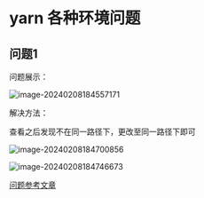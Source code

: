 # yarn 各种环境问题

## 问题1

问题展示：

![image-20240208184557171](http://images.xiaohai-hx.cn/复习笔记/面试题/image-20240208184557171.png)

解决方法：

查看之后发现不在同一路径下，更改至同一路径下即可

![image-20240208184700856](http://images.xiaohai-hx.cn/复习笔记/面试题/image-20240208184700856.png)

![image-20240208184746673](http://images.xiaohai-hx.cn/复习笔记/面试题/image-20240208184746673.png)

[问题参考文章](http://t.csdnimg.cn/HES2N)